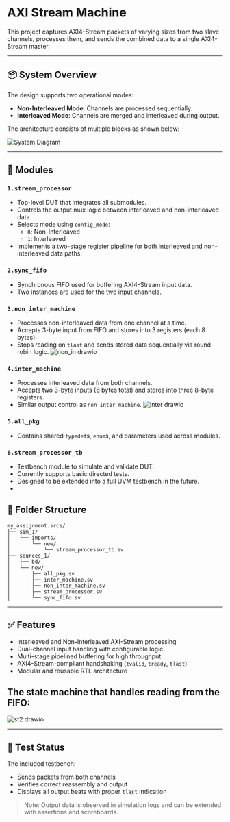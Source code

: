 # AXI Stream Machine

This project captures AXI4-Stream packets of varying sizes from two slave channels, processes them, and sends the combined data to a single AXI4-Stream master.

---

## 📦 System Overview

The design supports two operational modes:
- **Non-Interleaved Mode**: Channels are processed sequentially.
- **Interleaved Mode**: Channels are merged and interleaved during output.

The architecture consists of multiple blocks as shown below:

![System Diagram](https://github.com/user-attachments/assets/89bafd98-bf38-4200-9749-0bc495d99658)

---

## 🔧 Modules

### `1.stream_processor`
- Top-level DUT that integrates all submodules.
- Controls the output mux logic between interleaved and non-interleaved data.
- Selects mode using `config_mode`:
  - `0`: Non-Interleaved
  - `1`: Interleaved
- Implements a two-stage register pipeline for both interleaved and non-interleaved data paths.

### `2.sync_fifo`
- Synchronous FIFO used for buffering AXI4-Stream input data.
- Two instances are used for the two input channels.

### `3.non_inter_machine`
- Processes non-interleaved data from one channel at a time.
- Accepts 3-byte input from FIFO and stores into 3 registers (each 8 bytes).
- Stops reading on `tlast` and sends stored data sequentially via round-robin logic.
![non_in drawio](https://github.com/user-attachments/assets/3a4636fc-c9bb-436b-98bc-808b5ab55f98)

### `4.inter_machine`
- Processes interleaved data from both channels.
- Accepts two 3-byte inputs (6 bytes total) and stores into three 8-byte registers.
- Similar output control as `non_inter_machine`.
![inter drawio](https://github.com/user-attachments/assets/aca4c1e7-94ec-4044-ade0-eb7493710550)

### `5.all_pkg`
- Contains shared `typedef`s, `enum`s, and parameters used across modules.

### `6.stream_processor_tb`
- Testbench module to simulate and validate DUT.
- Currently supports basic directed tests.
- Designed to be extended into a full UVM testbench in the future.
- 
## 📁 Folder Structure
```
my_assignment.srcs/
├── sim_1/
│   └── imports/
│       └── new/
│           └── stream_processor_tb.sv
├── sources_1/
│   ├── bd/
│   └── new/
│       ├── all_pkg.sv
│       ├── inter_machine.sv
│       ├── non_inter_machine.sv
│       ├── stream_processor.sv
│       └── sync_fifo.sv
```
---

## ✅ Features

- Interleaved and Non-Interleaved AXI-Stream processing
- Dual-channel input handling with configurable logic
- Multi-stage pipelined buffering for high throughput
- AXI4-Stream-compliant handshaking (`tvalid`, `tready`, `tlast`)
- Modular and reusable RTL architecture

## The state machine that handles reading from the FIFO:

![st2 drawio](https://github.com/user-attachments/assets/abc549ad-7946-4db2-8af7-8fd91fe0a601)



---

## 🔬 Test Status

The included testbench:
- Sends packets from both channels
- Verifies correct reassembly and output
- Displays all output beats with proper `tlast` indication

> Note: Output data is observed in simulation logs and can be extended with assertions and scoreboards.
